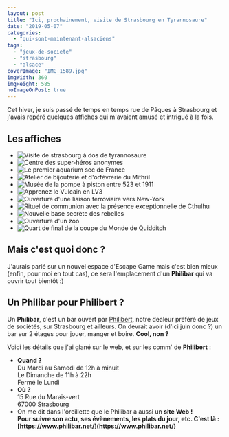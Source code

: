 ```yaml
---
layout: post
title: "Ici, prochainement, visite de Strasbourg en Tyrannosaure"
date: "2019-05-07"
categories: 
  - "qui-sont-maintenant-alsaciens"
tags: 
  - "jeux-de-societe"
  - "strasbourg"
  - "alsace"
coverImage: "IMG_1589.jpg"
imgWidth: 360
imgHeight: 585
noImageOnPost: true
---
```


Cet hiver, je suis passé de temps en temps rue de Pâques à Strasbourg et j'avais repéré quelques affiches qui m'avaient amusé et intrigué à la fois.

## Les affiches

<div id="jardin-slider" class="splide">
<div class="splide__track">
<ul class="splide__list">
<li class="splide__slide"><img src="/images/2019/05/IMG_1589.jpg" alt="Visite de strasbourg à dos de tyrannosaure"></li>
<li class="splide__slide"><img src="/images/2019/05//IMG_1588.jpg" alt="Centre des super-héros anonymes"></li>
<li class="splide__slide"><img src="/images/2019/05//IMG_1587.jpg" alt="Le premier aquarium sec de France"></li>
<li class="splide__slide"><img src="/images/2019/05//IMG_1586.jpg" alt="Atelier de bijouterie et d'orfévrerie du Mithril"></li>
<li class="splide__slide"><img src="/images/2019/05//IMG_1585.jpg" alt="Musée de la pompe à piston entre 523 et 1911"></li>
<li class="splide__slide"><img src="/images/2019/05//IMG_1584.jpg" alt="Apprenez le Vulcain en LV3"></li>
<li class="splide__slide"><img src="/images/2019/05//IMG_1583.jpg" alt="Ouverture d'une liaison ferroviaire vers New-York"></li>
<li class="splide__slide"><img src="/images/2019/05//IMG_1582.jpg" alt="Rituel de communion avec la présence exceptionnelle de Cthulhu"></li>
<li class="splide__slide"><img src="/images/2019/05//IMG_1581.jpg" alt="Nouvelle base secrète des rebelles"></li>
<li class="splide__slide"><img src="/images/2019/05//IMG_1580.jpg" alt="Ouverture d'un zoo"></li>
<li class="splide__slide"><img src="/images/2019/05/IMG_1579.jpg" alt="Quart de final de la coupe du Monde de Quidditch"></li>
</ul>
</div>
</div>

## Mais c'est quoi donc ?

J'aurais parié sur un nouvel espace d'Escape Game mais c'est bien mieux (enfin, pour moi en tout cas), ce sera l'emplacement d'un **Philibar** qui va ouvrir tout bientôt :)

## Un Philibar pour Philibert ?

Un **Philibar**, c'est un bar ouvert par [Philibert](https://www.philibertnet.com/fr/), notre dealeur préféré de jeux de sociétés, sur Strasbourg et ailleurs. On devrait avoir (d'ici juin donc ?) un bar sur 2 étages pour jouer, manger et boire. **Cool, non ?**

Voici les détails que j'ai glané sur le web, et sur les comm' de **Philibert** :

- **Quand ?**  
    Du Mardi au Samedi de 12h à minuit  
    Le Dimanche de 11h à 22h  
    Fermé le Lundi
- **Où ?**  
    15 Rue du Marais-vert  
    67000 Strasbourg
- On me dit dans l'oreillette que le Philibar a aussi un **site Web !  
    Pour suivre son actu, ses évènements, les plats du jour, etc. C'est là : [https://www.philibar.net/](https://www.philibar.net/)**
